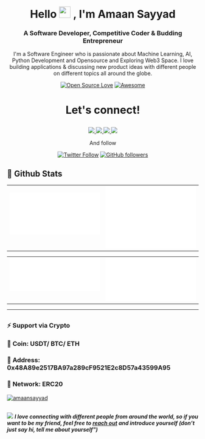 <div align="center">

<h1 align="center">Hello <img src="https://media.giphy.com/media/hvRJCLFzcasrR4ia7z/giphy.gif" height="30px" width="30px"> , I'm Amaan Sayyad </h1>

### A Software Developer, Competitive Coder & Budding Entrepreneur
 
I'm a Software Engineer who is passionate about Machine Learning, AI, Python Development and Opensource and Exploring Web3 Space. I love building applications & discussing new product ideas with different people on different topics all around the globe.

[![Open Source Love](https://badges.frapsoft.com/os/v2/open-source.svg?v=103)](https://github.com/AmaanSayyad)
[![Awesome](https://cdn.rawgit.com/sindresorhus/awesome/d7305f38d29fed78fa85652e3a63e154dd8e8829/media/badge.svg)](https://github.com/AmaanSayyad)

<h1><p align="center">Let's connect!</p></h1>

<a href="https://twitter.com/AmaanSayyad15">
    <img src="https://img.shields.io/badge/Twitter-1DA1F2?style=for-the-badge&logo=twitter&logoColor=white" />
</a>

<a href="https://www.linkedin.com/in/amaan-sayyad-/">
    <img src="https://img.shields.io/badge/linkedin-%230077B5.svg?&style=for-the-badge&logo=linkedin&logoColor=white" />
</a>

<a href="https://www.facebook.com/amaan.sayyad.1426/">
    <img src="https://img.shields.io/badge/Facebook-1877F2?style=for-the-badge&logo=facebook&logoColor=white" />
</a>

<a href="https://stackoverflow.com/users/16570815/amaan">
    <img src="https://img.shields.io/badge/Stack_Overflow-FE7A16?style=for-the-badge&logo=stack-overflow&logoColor=white" />
</a> 

<p align="center"> And follow</p>

[![Twitter Follow](https://img.shields.io/twitter/follow/AmaanSayyad15?style=social)](https://twitter.com/intent/follow?screen_name=amaansayyad15) [![GitHub followers](https://img.shields.io/github/followers/AmaanSayyad?label=Follow&style=social)](https://github.com/AmaanSayyad/?tab=follow)

</div>

## 📌 Github Stats

<table><tr><td valign="top" width="50%">

<br>

<img src="./assets/metrics.plugin.overview.svg">

</td><td valign="top" width="50%">

<img src="./assets/metrics.plugin.isocalendar.fullyear.svg" >

</td></tr></table>

<table><tr><td valign="top" width="50%">

<img src="./assets/metrics.plugin.stargazers.svg" >

</td><td valign="top" width="50%">

<img src="./assets/metrics.plugin.wakatime.svg">

</td></tr></table>

---
<!--footer-->
##

### ⚡ Support via **Crypto**

### 📌 **Coin: USDT/ BTC/ ETH**

### 📌 **Address: 0x48A89e2517BA97a289cF9521E2c8D57a43599A95**

### 📌 **Network: ERC20**

<p><a href="https://www.buymeacoffee.com/amaansayyad"> <img align="center" src="https://cdn.buymeacoffee.com/buttons/v2/default-yellow.png" height="50" width="210" alt="amaansayyad" /></a></p>

##

<img src="https://media.giphy.com/media/LnQjpWaON8nhr21vNW/giphy.gif" width="60"> <em><b> I love connecting with different people from around the world, so if you want to be my friend, feel free to [reach out](https://www.linkedin.com/in/amaan-sayyad-/) and introduce yourself (don’t just say hi, tell me about yourself")</b> </em>
